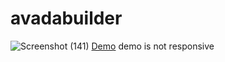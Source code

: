# avadabuilder
![Screenshot (141)](https://github.com/user-attachments/assets/02451a39-6058-48c4-9cb9-e25312dc4c2e)
[Demo](https://pedramnae.github.io/avadabuilder/) demo is not responsive
